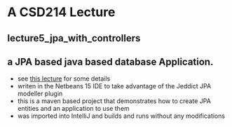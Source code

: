 # A CSD214 Lecture
## lecture5_jpa_with_controllers
## a JPA based java based database Application.
- see [this lecture](https://docs.google.com/document/d/1O71-VxbdUfpHRT5BQJG7ksBthyW9ud0UFVjhMJUGH6w/edit?usp=sharing) for some details
- writen in the Netbeans 15 IDE to take advantage of the Jeddict JPA modeller plugin
- this is a maven based project that demonstrates how to create JPA entities and an application to use them
- was imported into IntelliJ and builds and runs without any modifications
